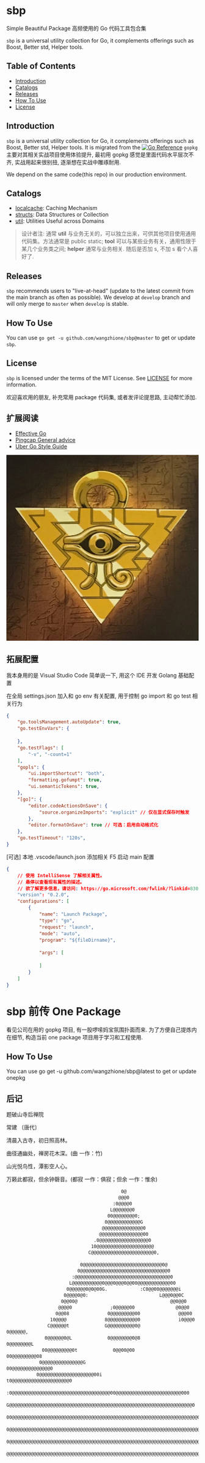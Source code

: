 # sbp

Simple Beautiful Package 高频使用的 Go 代码工具包合集

`sbp` is a universal utility collection for Go, it complements offerings such as Boost, Better std, Helper tools.

## Table of Contents

- [Introduction](#Introduction)
- [Catalogs](#Catalogs)
- [Releases](#Releases)
- [How To Use](#How-To-Use)
- [License](#License)

## Introduction

`sbp` is a universal utility collection for Go, it complements offerings such as Boost, Better std, Helper tools. It is migrated from the [![Go Reference](https://pkg.go.dev/badge/github.com/bytedance/gopkg.svg)](https://pkg.go.dev/github.com/bytedance/gopkg) `gopkg` 主要对其相关实战项目使用体验提升, 最初用 gopkg 感觉是里面代码水平层次不齐, 实战用起来很别扭, 逐渐想在实战中雕琢耐用.

We depend on the same code(this repo) in our production environment.

## Catalogs

* [localcache](https://github.com/wangzhione/sbp/tree/master/localcache): Caching Mechanism
* [structs](https://github.com/wangzhione/sbp/tree/master/structs): Data Structures or Collection
* [util](https://github.com/wangzhione/sbp/tree/master/util): Utilities Useful across Domains

> 设计者注: 通常 **util** 与业务无关的，可以独立出来，可供其他项目使用通用代码集。方法通常是 public static; **tool** 可以与某些业务有关，通用性限于某几个业务类之间; **helper** 通常与业务相关. 随后是否加 s, 不加 s 看个人喜好了. 

## Releases

`sbp` recommends users to "live-at-head" (update to the latest commit from the main branch as often as possible).
We develop at `develop` branch and will only merge to `master` when `develop` is stable.

## How To Use

You can use `go get -u github.com/wangzhione/sbp@master` to get or update `sbp`.

## License

`sbp` is licensed under the terms of the MIT License. See [LICENSE](LICENSE) for more information.

欢迎喜欢用的朋友, 补充常用 package 代码集, 或者发评论提思路, 主动帮忙添加.

## 扩展阅读

- [Effective Go](https://golang.org/doc/effective_go)
- [Pingcap General advice](https://pingcap.github.io/style-guide/general.html)
- [Uber Go Style Guide](https://github.com/uber-go/guide/blob/master/style.md)

![](god.webp)

## 拓展配置

我本身用的是 Visual Studio Code 简单说一下, 用这个 IDE 开发 Golang 基础配置

在全局 settings.json 加入和 go env 有关配置, 用于控制 go import 和 go test 相关行为

```JSON
{
    "go.toolsManagement.autoUpdate": true,
    "go.testEnvVars": {
        
    },
    "go.testFlags": [
        "-v", "-count=1"
    ],
    "gopls": {
        "ui.importShortcut": "both",
        "formatting.gofumpt": true,
        "ui.semanticTokens": true,
    },
    "[go]": {
        "editor.codeActionsOnSave": {
            "source.organizeImports": "explicit" // 仅在显式保存时触发
        },
        "editor.formatOnSave": true // 可选：启用自动格式化
    },
    "go.testTimeout": "120s",
}
```

[可选] 本地 .vscode/launch.json 添加相关 F5 启动 main 配置

```json
{
    // 使用 IntelliSense 了解相关属性。 
    // 悬停以查看现有属性的描述。
    // 欲了解更多信息，请访问: https://go.microsoft.com/fwlink/?linkid=830387
    "version": "0.2.0",
    "configurations": [
        {
            "name": "Launch Package",
            "type": "go",
            "request": "launch",
            "mode": "auto",
            "program": "${fileDirname}",

            "args": [
                
            ]
        }
    ]
}
```

# sbp 前传 One Package 

看见公司在用的 gopkg 项目, 有一股啰嗦妈宝氛围扑面而来. 为了方便自己提炼内在细节, 构造当前 one package 项目用于学习和工程使用.

## How To Use

You can use go get -u github.com/wangzhione/sbp@latest to get or update onepkg

## 后记

题破山寺后禅院

常建 〔唐代〕

清晨入古寺，初日照高林。

曲径通幽处，禅房花木深。(曲 一作：竹)

山光悦鸟性，潭影空人心。

万籁此都寂，但余钟磬音。(都寂 一作：俱寂；但余 一作：惟余)

```
                                          0@
                                         @@@0
                                       :0@@@@0
                                      L@@@@@@@0
                                     00@@@@@@@@0;
                                    0@@@@@@@@@@@@G
                                   @@@@@@@@@@@@@@@0
                                  @@@@@@@@@@@@@@@@00
                                .0@@@@@@@@@@@@@@@@@@0
                               10@@@@@@@@@@@@@@@@@@@@@
                              C@@@@@@@@@@@@@@@@@@@@@@@0,

                           0@@@@@@@@@@@@@@@@@@@@@@@@@@@@@0@
                          0@@@@@@@@@@@@@@@@@@@@@@@@@@@@@@@@0
                        :@@@@@@@@@@@@@@@@@@@@@@@@@@@@@@@@@@@0
                       L@@@@@@@@@@@0@@@0@@@0@@00@@@@@@@@@@@@00
                      0@@@@@@0@0@00G.            :C0@@00@@@@@@@i
                     0@@@@0@0:                          L@@@0@@0C
                    0@@00@                                  @@0@@0
                   @@@@0              ;0@@@@@00               @0@@0
                  0@@08              0@@@@@@@@@00              @@@00
                10@@@@              8@@@@@@@@@@@0              i0@@@0
               C@@@@@@t             G@@@@@@@@@@0@              0@@@@@@,
              0@@@@@@0@L             0@@@@@@@@0@8             0@@@@@@@@L
             00@@@@@@@@@0t             0@@00@00             00@@@@@@@@@08
            0@@@@@@@@@@@@@@@G                            00@@@@@@@@@@@@@@0
           0@@@@@@@@@@@@@@@@@@@@00i                t0@@@@@@@@@@@@@@@@@@@@@0
         :0@@@@@@@@@@@@@@@@@@@@@@@@@@@@@@@@@@@@00@@@@@@@@@@@@@@@@@@@@@@@@000
        G@@@@@@@@@@@@@@@@@@@@@@@@@@@@@@@@@@@@@@@@@@@@@@@@@@@@@@@@@@@@@@@@@@@0
       00@@@@@@@@@@@@@@@@@@@@@@@@@@@@@@@@@@@@@@@@@@@@@@@@@@@@@@@@@@@@@@@@@@@@01
      0@@@@@@@@@@@@@@@@@@@@@@@@@@@@@@@@@@@@@@@@@@@@@@@@@@@@@@@@@@@@@@@@@@@@@@@@8
     0@@@@@@@@@@@@@@@@@@@@@@@@@@@@@@@@@@@@@@@@@@@@@@@@@@@@@@@@@@@@@@@@@@@@@@@@@00
    @@@@@@@@@@@@@@@@@@@@@@@@@@@@@@@@@@@@@@@@@@@@@@@@@@@@@@@@@@@@@@@@@@@@@@@@@@@@00
```